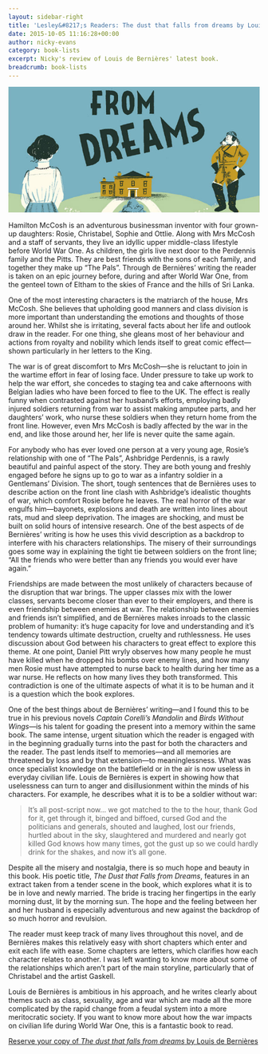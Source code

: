 ```yaml
---
layout: sidebar-right
title: 'Lesley&#8217;s Readers: The dust that falls from dreams by Louis de Bernières'
date: 2015-10-05 11:16:28+00:00
author: nicky-evans
category: book-lists
excerpt: Nicky's review of Louis de Bernières' latest book.
breadcrumb: book-lists
---
```

![The dust that falls from dreams by Louis de Bernières](/images/featured/featured-the-dust-that-falls-from-dreams.jpg)

Hamilton McCosh is an adventurous businessman inventor with four grown-up daughters: Rosie, Christabel, Sophie and Ottlie. Along with Mrs McCosh and a staff of servants, they live an idyllic upper middle-class lifestyle before World War One. As children, the girls live next door to the Perdennis family and the Pitts. They are best friends with the sons of each family, and together they make up “The Pals”. Through de Bernières&#8217; writing the reader is taken on an epic journey before, during and after World War One, from the genteel town of Eltham to the skies of France and the hills of Sri Lanka.

One of the most interesting characters is the matriarch of the house, Mrs McCosh. She believes that upholding good manners and class division is more important than understanding the emotions and thoughts of those around her. Whilst she is irritating, several facts about her life and outlook draw in the reader. For one thing, she gleans most of her behaviour and actions from royalty and nobility which lends itself to great comic effect—shown particularly in her letters to the King.

The war is of great discomfort to Mrs McCosh—she is reluctant to join in the wartime effort in fear of losing face. Under pressure to take up work to help the war effort, she concedes to staging tea and cake afternoons with Belgian ladies who have been forced to flee to the UK. The effect is really funny when contrasted against her husband&#8217;s efforts, employing badly injured soldiers returning from war to assist making amputee parts, and her daughters&#8217; work, who nurse these soldiers when they return home from the front line. However, even Mrs McCosh is badly affected by the war in the end, and like those around her, her life is never quite the same again.

For anybody who has ever loved one person at a very young age, Rosie’s relationship with one of “The Pals”, Ashbridge Perdennis, is a rawly beautiful and painful aspect of the story. They are both young and freshly engaged before he signs up to go to war as a infantry soldier in a Gentlemans’ Division. The short, tough sentences that de Bernières uses to describe action on the front line clash with Ashbridge’s idealistic thoughts of war, which comfort Rosie before he leaves. The real horror of the war engulfs him—bayonets, explosions and death are written into lines about rats, mud and sleep deprivation. The images are shocking, and must be built on solid hours of intensive research. One of the best aspects of de Bernières&#8217; writing is how he uses this vivid description as a backdrop to interfere with his characters relationships. The misery of their surroundings goes some way in explaining the tight tie between soldiers on the front line; “All the friends who were better than any friends you would ever have again.”

Friendships are made between the most unlikely of characters because of the disruption that war brings. The upper classes mix with the lower classes, servants become closer than ever to their employers, and there is even friendship between enemies at war. The relationship between enemies and friends isn’t simplified, and de Bernières makes inroads to the classic problem of humanity: it’s huge capacity for love and understanding and it’s tendency towards ultimate destruction, cruelty and ruthlessness. He uses discussion about God between his characters to great effect to explore this theme. At one point, Daniel Pitt wryly observes how many people he must have killed when he dropped his bombs over enemy lines, and how many men Rosie must have attempted to nurse back to health during her time as a war nurse. He reflects on how many lives they both transformed. This contradiction is one of the ultimate aspects of what it is to be human and it is a question which the book explores.

One of the best things about de Bernières&#8217; writing—and I found this to be true in his previous novels <cite>Captain Corelli&#8217;s Mandolin</cite> and <cite>Birds Without Wings</cite>—is his talent for goading the present into a memory within the same book. The same intense, urgent situation which the reader is engaged with in the beginning gradually turns into the past for both the characters and the reader. The past lends itself to memories—and all memories are threatened by loss and by that extension—to meaninglessness. What was once specialist knowledge on the battlefield or in the air is now useless in everyday civilian life. Louis de Bernières is expert in showing how that uselessness can turn to anger and disillusionment within the minds of his characters. For example, he describes what it is to be a soldier without war:

> It’s all post-script now… we got matched to the to the hour, thank God for it, get through it, binged and biffoed, cursed God and the politicians and generals, shouted and laughed, lost our friends, hurtled about in the sky, slaughtered and murdered and nearly got killed God knows how many times, got the gust up so we could hardly drink for the shakes, and now it’s all gone.

Despite all the misery and nostalgia, there is so much hope and beauty in this book. His poetic title, <cite>The Dust that Falls from Dreams</cite>, features in an extract taken from a tender scene in the book, which explores what it is to be in love and newly married. The bride is tracing her fingertips in the early morning dust, lit by the morning sun. The hope and the feeling between her and her husband is especially adventurous and new against the backdrop of so much horror and revulsion.

The reader must keep track of many lives throughout this novel, and de Bernières makes this relatively easy with short chapters which enter and exit each life with ease. Some chapters are letters, which clarifies how each character relates to another. I was left wanting to know more about some of the relationships which aren’t part of the main storyline, particularly that of Christabel and the artist Gaskell.

Louis de Bernières is ambitious in his approach, and he writes clearly about themes such as class, sexuality, age and war which are made all the more complicated by the rapid change from a feudal system into a more meritocratic society. If you want to know more about how the war impacts on civilian life during World War One, this is a fantastic book to read.

[Reserve your copy of <cite>The dust that falls from dreams</cite> by Louis de Bernières](https://suffolk.spydus.co.uk/cgi-bin/spydus.exe/ENQ/OPAC/BIBENQ/15583807?QRY=CTIBIB%3C%20IRN(50447908)&QRYTEXT=The%20dust%20that%20falls%20from%20dreams)

